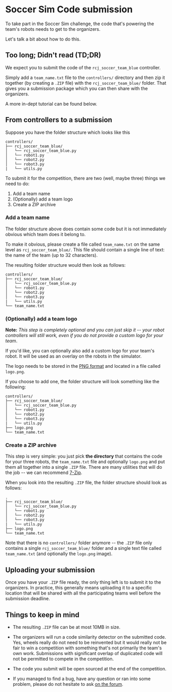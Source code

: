 # Soccer Sim Code submission

To take part in the Soccer Sim challenge, the code that's powering the team's
robots needs to get to the organizers.

Let's talk a bit about how to do this.

## Too long; Didn't read (TD;DR)

We expect you to submit the code of the `rcj_soccer_team_blue` controller.

Simply add a `team_name.txt` file to the `controllers/` directory and then
zip it together (by creating a `.ZIP` file) with the `rcj_soccer_team_blue/`
folder. That gives you a submission package which you can then share with the
organizers.

A more in-dept tutorial can be found below.

## From controllers to a submission

Suppose you have the folder structure which looks like this

```
controllers/
├── rcj_soccer_team_blue/
│   └── rcj_soccer_team_blue.py
│   └── robot1.py
│   └── robot2.py
│   └── robot3.py
|   └── utils.py
```

To submit it for the competition, there are two (well, maybe three) things we
need to do:
1. Add a team name
2. (Optionally) add a team logo
3. Create a ZIP archive

### Add a team name

The folder structure above does contain some code but it is not immediately
obvious which team does it belong to.

To make it obvious, please create a file called `team_name.txt` on the same
level as `rcj_soccer_team_blue/`. This file should contain a single
line of text: the name of the team (up to 32 characters).

The resulting folder structure would then look as follows:

```
controllers/
├── rcj_soccer_team_blue/
│   └── rcj_soccer_team_blue.py
│   └── robot1.py
│   └── robot2.py
│   └── robot3.py
|   └── utils.py
└── team_name.txt
```

### (Optionally) add a team logo

**Note:** _This step is completely optional and you can just skip it -- your
robot controllers will still work, even if you do not provide a custom logo for
your team_.

If you'd like, you can optionally also add a custom logo for your team's
robot. It will be used as an overlay on the robots in the simulator.

The logo needs to be stored in the [PNG format](https://en.wikipedia.org/wiki/Portable_Network_Graphics)
and located in a file called `logo.png`.

If you choose to add one, the folder structure will look something like the
following:

```
controllers/
├── rcj_soccer_team_blue/
│   └── rcj_soccer_team_blue.py
│   └── robot1.py
│   └── robot2.py
│   └── robot3.py
|   └── utils.py
├── logo.png
└── team_name.txt
```

### Create a ZIP archive

This step is very simple: you just pick **the directory** that contains
the code for your three robots, the `team_name.txt` file and optionally `logo.png` and put them all
together into a single `.ZIP` file. There are many utilities that will do the
job -- we can recommend [7-Zip](https://www.7-zip.org/).

When you look into the resulting `.ZIP` file, the folder structure should look
as follows:

```
.
├── rcj_soccer_team_blue/
│   └── rcj_soccer_team_blue.py
│   └── robot1.py
│   └── robot2.py
│   └── robot3.py
|   └── utils.py
├── logo.png
└── team_name.txt
```

Note that there is no `controllers/` folder anymore -- the `.ZIP` file only
contains a single `rcj_soccer_team_blue/` folder and a single text file called
`team_name.txt` (and optionally the `logo.png` image).

## Uploading your submission

Once you have your `.ZIP` file ready, the only thing left is to submit it to
the organizers. In practice, this generally means uploading it to a specific
location that will be shared with all the participating teams well before the
submission deadline.

## Things to keep in mind

- The resulting `.ZIP` file can be at most 10MB in size.

- The organizers will run a code similarity detector on the submitted code.
    Yes, wheels really do not need to be reinvented but it would really not be
    fair to win a competition with something that's not primarily the team's
    own work. Submissions with significant overlap of duplicated code will not
    be permitted to compete in the competition.

- The code you submit will be open sourced at the end of the competition.

- If you managed to find a bug, have any question or ran into some problem,
    please do not hesitate to ask [on the forum](https://junior.forum.robocup.org/c/robocupjunior-soccer/5).
